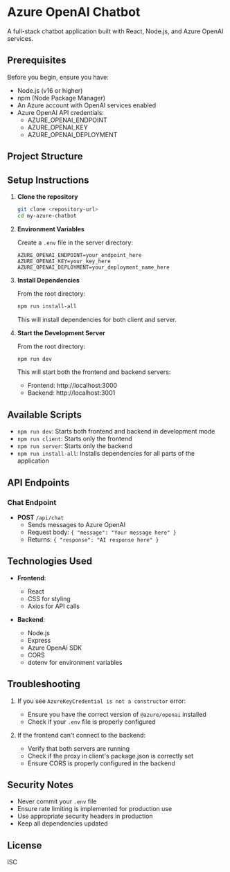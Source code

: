 # Azure OpenAI Chatbot

A full-stack chatbot application built with React, Node.js, and Azure OpenAI services.

## Prerequisites

Before you begin, ensure you have:

- Node.js (v16 or higher)
- npm (Node Package Manager)
- An Azure account with OpenAI services enabled
- Azure OpenAI API credentials:
  - AZURE_OPENAI_ENDPOINT
  - AZURE_OPENAI_KEY
  - AZURE_OPENAI_DEPLOYMENT

## Project Structure 

## Setup Instructions

1. **Clone the repository**
   ```bash
   git clone <repository-url>
   cd my-azure-chatbot
   ```

2. **Environment Variables**
   
   Create a `.env` file in the server directory:
   ```
   AZURE_OPENAI_ENDPOINT=your_endpoint_here
   AZURE_OPENAI_KEY=your_key_here
   AZURE_OPENAI_DEPLOYMENT=your_deployment_name_here
   ```

3. **Install Dependencies**
   
   From the root directory:
   ```bash
   npm run install-all
   ```
   This will install dependencies for both client and server.

4. **Start the Development Server**

   From the root directory:
   ```bash
   npm run dev
   ```
   This will start both the frontend and backend servers:
   - Frontend: http://localhost:3000
   - Backend: http://localhost:3001

## Available Scripts

- `npm run dev`: Starts both frontend and backend in development mode
- `npm run client`: Starts only the frontend
- `npm run server`: Starts only the backend
- `npm run install-all`: Installs dependencies for all parts of the application

## API Endpoints

### Chat Endpoint
- **POST** `/api/chat`
  - Sends messages to Azure OpenAI
  - Request body: `{ "message": "Your message here" }`
  - Returns: `{ "response": "AI response here" }`

## Technologies Used

- **Frontend**:
  - React
  - CSS for styling
  - Axios for API calls

- **Backend**:
  - Node.js
  - Express
  - Azure OpenAI SDK
  - CORS
  - dotenv for environment variables

## Troubleshooting

1. If you see `AzureKeyCredential is not a constructor` error:
   - Ensure you have the correct version of `@azure/openai` installed
   - Check if your `.env` file is properly configured

2. If the frontend can't connect to the backend:
   - Verify that both servers are running
   - Check if the proxy in client's package.json is correctly set
   - Ensure CORS is properly configured in the backend

## Security Notes

- Never commit your `.env` file
- Ensure rate limiting is implemented for production use
- Use appropriate security headers in production
- Keep all dependencies updated

## License

ISC 